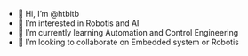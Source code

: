 - 👋 Hi, I’m @htbitb
- 👀 I’m interested in Robotis and AI
- 🌱 I’m currently learning Automation and Control Engineering
- 💞️ I’m looking to collaborate on Embedded system or Robotis

<!---
htbitb/htbitb is a ✨ special ✨ repository because its `README.md` (this file) appears on your GitHub profile.
You can click the Preview link to take a look at your changes.
--->
